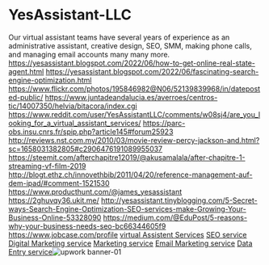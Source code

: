 # YesAssistant-LLC
Our virtual assistant teams have several years of experience as an administrative assistant, creative design, SEO, SMM, making phone calls, and managing email accounts many many more.
https://yesassistant.blogspot.com/2022/06/how-to-get-online-real-state-agent.html
https://yesassistant.blogspot.com/2022/06/fascinating-search-engine-optimization.html
https://www.flickr.com/photos/195846982@N06/52139839968/in/dateposted-public/
https://www.juntadeandalucia.es/averroes/centros-tic/14007350/helvia/bitacora/index.cgi
https://www.reddit.com/user/YesAssistantLLC/comments/w08sj4/are_you_looking_for_a_virtual_assistant_services/
https://parc-obs.insu.cnrs.fr/spip.php?article145#forum25923
http://reviews.nst.com.my/2010/03/movie-review-percy-jackson-and.html?sc=1658031382805#c2906476191089955037
https://steemit.com/afterchapitre12019/@akusamalala/after-chapitre-1-streaming-vf-film-2019
http://blogt.ethz.ch/innovethbib/2011/04/20/reference-management-auf-dem-ipad/#comment-1521530
https://www.producthunt.com/@james_yesassistant
https://2ghuvqy36.ukit.me/
http://yesassistant.tinyblogging.com/5-Secret-ways-Search-Engine-Optimization-SEO-services-make-Growing-Your-Business-Online-53328090
https://medium.com/@EduPost/5-reasons-why-your-business-needs-seo-bc66344605f9
https://www.jobcase.com/profile
<a href="https://yesassistant.com"  target="_blank">virtual Assistent Services</a>
<a href="http://images.google.com.gi/url?q=https://yesassistant.com"  target="_blank">SEO service</a>
<a href="http://map.google.com/url?q=https://yesassistant.com"  target="_blank">Digital Marketing service</a>
<a href="http://forum.solidworks.com/external-link.jspa?url=https://yesassistant.com"  target="_blank">Marketing service</a>
<a href="http://ok.ru/url?q=https://yesassistant.com"  target="_blank">Email Marketing service</a>
<a href="http://bing.com/url?q=https://yesassistant.com"  target="_blank">Data Entry service</a>![upwork banner-01](https://user-images.githubusercontent.com/109574755/179675052-3bb075de-a043-4aa8-9a6b-8e7f40433551.png)
